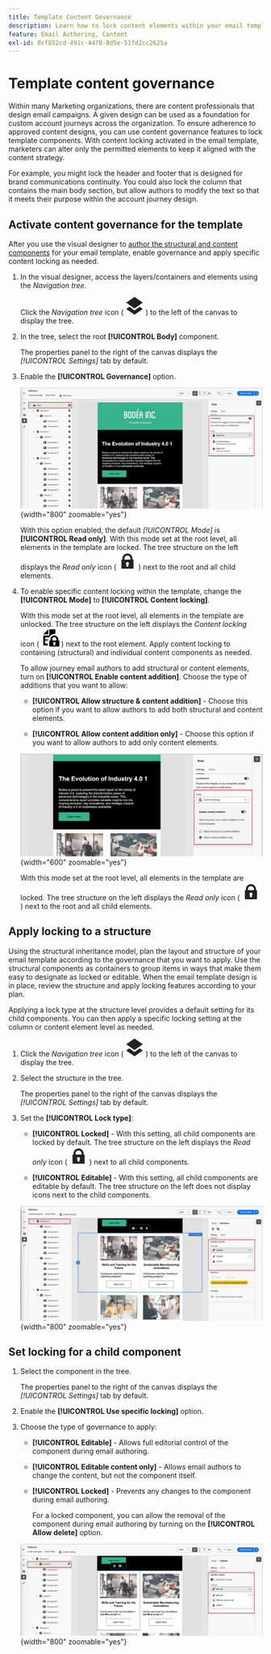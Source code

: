 ```yaml
---
title: Template Content Governance
description: Learn how to lock content elements within your email templates so that you can govern how they can be altered for use in account journeys.
feature: Email Authoring, Content
exl-id: 0cf852cd-491c-4478-8d5e-51fd2cc2625a
---
```

# Template content governance

Within many Marketing organizations, there are content professionals that design email campaigns. A given design can be used as a foundation for custom account journeys across the organization. To ensure adherence to approved content designs, you can use content governance features to lock template components. With content locking activated in the email template, marketers can alter only the permitted elements to keep it aligned with the content strategy.

For example, you might lock the header and footer that is designed for brand communications continuity. You could also lock the column that contains the main body section, but allow authors to modify the text so that it meets their purpose within the account journey design.

## Activate content governance for the template

After you use the visual designer to [author the structural and content components](./email-template-authoring.md) for your email template, enable governance and apply specific content locking as needed. 

1. In the visual designer, access the layers/containers and elements using the _Navigation tree_. 

   Click the _Navigation tree_ icon ( ![Link icon](../assets/do-not-localize/icon-navigation-tree.svg) ) to the left of the canvas to display the tree.

1. In the tree, select the root **[!UICONTROL Body]** component.

   The properties panel to the right of the canvas displays the _[!UICONTROL Settings]_ tab by default.

1. Enable the **[!UICONTROL Governance]** option.

   ![Enable governance for an email template](./assets/governance-template-enable.png){width="800" zoomable="yes"}

   With this option enabled, the default _[!UICONTROL Mode]_ is **[!UICONTROL Read only]**. With this mode set at the root level, all elements in the template are locked. The tree structure on the left displays the _Read only_ icon ( ![Read only icon](../assets/do-not-localize/icon-tree-lock.svg) ) next to the root and all child elements.

1. To enable specific content locking within the template, change the **[!UICONTROL Mode]** to **[!UICONTROL Content locking]**.

   With this mode set at the root level, all elements in the template are unlocked. The tree structure on the left displays the _Content locking_ icon ( ![Content locking icon](../assets/do-not-localize/icon-tree-content-lock.svg) ) next to the root element. Apply content locking to containing (structural) and individual content components as needed.

   To allow journey email authors to add structural or content elements, turn on **[!UICONTROL Enable content addition]**. Choose the type of additions that you want to allow:

   * **[!UICONTROL Allow structure & content addition]** - Choose this option if you want to allow authors to add both structural and content elements.

   * **[!UICONTROL Allow content addition only]** - Choose this option if you want to allow authors to add only content elements.

   ![Enable content additions](./assets/governance-template-content-additions.png){width="600" zoomable="yes"}

   With this mode set at the root level, all elements in the template are locked. The tree structure on the left displays the _Read only_ icon ( ![Read only icon](../assets/do-not-localize/icon-tree-lock.svg) ) next to the root and all child elements.
<!-- 

   
- ![Link icon](../assets/do-not-localize/icon-navigation-tree.svg)
- ![Read only icon](../assets/do-not-localize/icon-tree-lock.svg)
- ![Content edit icon](../assets/do-not-localize/icon-tree-content-lock.svg)
- ![Content edit icon](../assets/do-not-localize/icon-tree-edit-text.svg)
- ![Edit element](../assets/do-not-localize/icon-edit.svg) -->

## Apply locking to a structure

Using the structural inheritance model, plan the layout and structure of your email template according to the governance that you want to apply. Use the structural components as containers to group items in ways that make them easy to designate as locked or editable. When the email template design is in place, review the structure and apply locking features according to your plan.

Applying a lock type at the structure level provides a default setting for its child components. You can then apply a specific locking setting at the column or content element level as needed.

1. Click the _Navigation tree_ icon ( ![Link icon](../assets/do-not-localize/icon-navigation-tree.svg) ) to the left of the canvas to display the tree.

1. Select the structure in the tree.

   The properties panel to the right of the canvas displays the _[!UICONTROL Settings]_ tab by default.

1. Set the **[!UICONTROL Lock type]**:

   * **[!UICONTROL Locked]** - With this setting, all child components are locked by default. The tree structure on the left displays the _Read only_ icon ( ![Read only icon](../assets/do-not-localize/icon-tree-lock.svg) ) next to all child components.

   * **[!UICONTROL Editable]** - With this setting, all child components are editable by default. The tree structure on the left does not display icons next to the child components.

   ![Apply content locking to a structural component](./assets/governance-template-structure-locking.png){width="800" zoomable="yes"}

## Set locking for a child component

1. Select the component in the tree.

   The properties panel to the right of the canvas displays the _[!UICONTROL Settings]_ tab by default.

1. Enable the **[!UICONTROL Use specific locking]** option.

1. Choose the type of governance to apply:

   * **[!UICONTROL Editable]** - Allows full editorial control of the component during email authoring.
   * **[!UICONTROL Editable content only]** - Allows email authors to change the content, but not the component itself.
   * **[!UICONTROL Locked]** - Prevents any changes to the component during email authoring.

      For a locked component, you can allow the removal of the component during email authoring by turning on the **[!UICONTROL Allow delete]** option.

   ![Apply content locking to a child component](./assets/governance-template-component-locking.png){width="800" zoomable="yes"}

